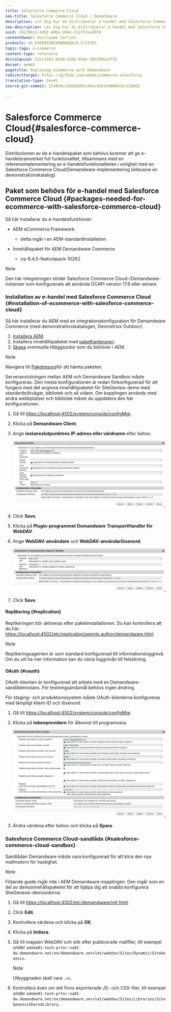```yaml
---
title: Salesforce Commerce Cloud
seo-title: Salesforce Commerce Cloud / Demandware
description: Lär dig hur du distribuerar e-handel med Salesforce Commerce Cloud/Demandware.
seo-description: Lär dig hur du distribuerar e-handel med Salesforce Commerce Cloud/Demandware.
uuid: c0270632-bdd2-4dba-bbbe-312757ea20f4
contentOwner: Guillaume Carlino
products: SG_EXPERIENCEMANAGER/6.5/SITES
topic-tags: e-commerce
content-type: reference
discoiquuid: 52cc3162-b638-410d-854a-383399e2effb
docset: aem65
pagetitle: Deploying eCommerce with Demandware
redirecttarget: https //github.com/adobe/commerce-salesforce
translation-type: tm+mt
source-git-commit: 27a054cc5d502d95c664c3b414d0066c6c120b65

---
```



# Salesforce Commerce Cloud{#salesforce-commerce-cloud}

Distributionen av de e-handelspaket som behövs kommer att ge e-handelsramverket full funktionalitet, tillsammans med en referensimplementering av e-handelsfunktionaliteten i enlighet med en Salesforce Commerce Cloud/Demandware-implementering (inklusive en demonstrationskatalog).

## Paket som behövs för e-handel med Salesforce Commerce Cloud {#packages-needed-for-ecommerce-with-salesforce-commerce-cloud}

Så här installerar du e-handelsfunktioner:

* AEM eCommerce Framework:

   * detta ingår i en AEM-standardinstallation

* Innehållspaket för AEM Demandware Commerce

   * cq-6.4.0-featurepack-10262

>[!NOTE]
>
>Den här integreringen stöder Salesforce Commerce Cloud-/Demandware-instanser som konfigurerats att använda OCAPI version 17.6 eller senare.

### Installation av e-handel med Salesforce Commerce Cloud {#installation-of-ecommerce-with-salesforce-commerce-cloud}

Så här installerar du AEM med en integrationskonfiguration för Demandware Commerce (med demonstrationskatalogen, Geometrixx Outdoor):

1. [Installera AEM](/help/sites-deploying/deploy.md).
1. Installera innehållspaketet med [pakethanteraren](/help/sites-administering/package-manager.md):
1. [Skapa](/help/sites-authoring/page-authoring.md) eventuella tilläggssidor som du behöver i AEM.

>[!NOTE]
>
>Navigera till [Paketresurs](/help/sites-administering/package-manager.md#package-share)för att hämta paketen.

Serveranslutningen mellan AEM och Demandware Sandbox måste konfigureras. Den mesta konfigurationen är redan förkonfigurerad för att fungera med det angivna innehållspaketet för SiteGenisis-demo med standardsökvägar, bibliotek och så vidare. Om kopplingen används med andra webbplatser och bibliotek måste du uppdatera den här konfigurationen.

1. Gå till [https://localhost:4502/system/console/configMgr](https://localhost:4502/system/console/configMgr).
1. Klicka på **Demandware Client**.
1. Ange **instansslutpunktens IP-adress eller värdnamn** efter behov.

   ![chlimage_1-5](assets/chlimage_1-5.png)

1. Click **Save**.
1. Klicka på **Plugin-programmet Demandware TransportHandler för WebDAV**.
1. Ange **WebDAV-användare** och **WebDAV-användarlösenord**.

   ![chlimage_1-6](assets/chlimage_1-6.png)

1. Click **Save**.

#### Replikering {#replication}

Replikeringen bör aktiveras efter paketinstallationen. Du kan kontrollera att du här: [https://localhost:4502/etc/replication/agents.author/demandware.html](https://localhost:4502/etc/replication/agents.author/demandware.html)

>[!NOTE]
>
>Replikeringsagenten är som standard konfigurerad till informationsloggnivå. Om du vill ha mer information kan du växla loggnivån till felsökning.

#### OAuth {#oauth}

OAuth-klienten är konfigurerad att arbeta med en Demandware-sandlådeinstans. För testningsändamål behövs ingen ändring.

För staging- och produktionssystem måste OAuth-klienterna konfigureras med lämpligt klient-ID och lösenord.

1. Gå till [https://localhost:4502/system/console/configMgr](https://localhost:4502/system/console/configMgr).
1. Klicka på **tokenprovidern** för åtkomst till programvara.

   ![chlimage_1-7](assets/chlimage_1-7.png)

1. Ändra värdena efter behov och klicka på **Spara**.

### Salesforce Commerce Cloud-sandlåda {#salesforce-commerce-cloud-sandbox}

Sandlådan Demandware måste vara konfigurerad för att köra den nya mallmotorn för hastighet.

>[!NOTE]
>
>Följande guide ingår inte i AEM Demandware-kopplingen. Den ingår som en del av demoinnehållspaketet för att hjälpa dig att snabbt konfigurera SiteGenesis-demosidorna.

1. Gå till [https://localhost:4502/etc/demandware/init.html](https://localhost:4502/etc/demandware/init.html).
1. Click **Edit.**
1. Kontrollera värdena och klicka på **OK**.
1. Klicka på **Initiera**.
1. Gå till mappen WebDAV och sök efter publicerade mallfiler, till exempel under `adobe01-tech-prtnr-na01-dw.demandware.net/on/demandware.servlet/webdav/Sites/Dynamic/SiteGenesis`.

   >[!NOTE]
   >
   >Utbyggnaden skall vara `.vs`.

1. Kontrollera även om det finns exporterade JS- och CSS-filer, till exempel under `adobe01-tech-prtnr-na01-dw.demandware.net/on/demandware.servlet/webdav/Sites/Libraries/SiteGenesisSharedLibrary`.

